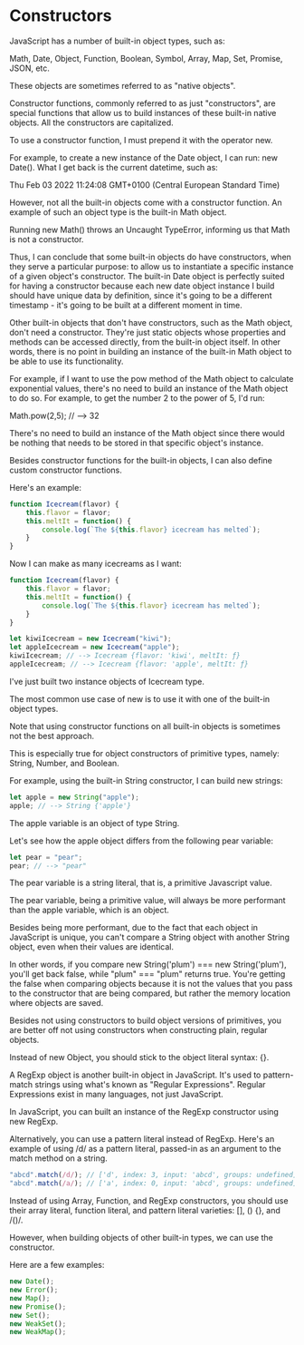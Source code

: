 # Constructors
JavaScript has a number of built-in object types, such as:

 Math, Date, Object, Function, Boolean, Symbol, Array, Map, Set, Promise, JSON, etc.

These objects are sometimes referred to as "native objects".

Constructor functions, commonly referred to as just "constructors", are special functions that allow us to build instances of these built-in native objects. All the constructors are capitalized.

To use a constructor function, I must prepend it with the operator new.

For example, to create a new instance of the Date object, I can run: new Date(). What I get back is the current datetime, such as:

Thu Feb 03 2022 11:24:08 GMT+0100 (Central European Standard Time) 

However, not all the built-in objects come with a constructor function. An example of such an object type is the built-in Math object.

Running new Math() throws an Uncaught TypeError, informing us that Math is not a constructor.

Thus, I can conclude that some built-in objects do have constructors, when they serve a particular purpose: to allow us to instantiate a specific instance of a given object's constructor. The built-in Date object is perfectly suited for having a constructor because each new date object instance I build should have unique data by definition, since it's going to be a different timestamp - it's going to be built at a different moment in time.

Other built-in objects that don't have constructors, such as the Math object, don't need a constructor. They're just static objects whose properties and methods can be accessed directly, from the built-in object itself. In other words, there is no point in building an instance of the built-in Math object to be able to use its functionality.

For example, if I want to use the pow method of the Math object to calculate exponential values, there's no need to build an instance of the Math object to do so. For example, to get the number 2 to the power of 5, I'd run:

Math.pow(2,5); // --> 32

There's no need to build an instance of the Math object since there would be nothing that needs to be stored in that specific object's instance.

Besides constructor functions for the built-in objects, I can also define custom constructor functions.

Here's an example:

```js
function Icecream(flavor) {
    this.flavor = flavor;
    this.meltIt = function() {
        console.log(`The ${this.flavor} icecream has melted`);
    }
}
```
Now I can make as many icecreams as I want:
```js
function Icecream(flavor) {
    this.flavor = flavor;
    this.meltIt = function() {
        console.log(`The ${this.flavor} icecream has melted`);
    }
}

let kiwiIcecream = new Icecream("kiwi");
let appleIcecream = new Icecream("apple");
kiwiIcecream; // --> Icecream {flavor: 'kiwi', meltIt: ƒ}
appleIcecream; // --> Icecream {flavor: 'apple', meltIt: ƒ}
```

I've just built two instance objects of Icecream type.

The most common use case of new is to use it with one of the built-in object types.

Note that using constructor functions on all built-in objects is sometimes not the best approach.

This is especially true for object constructors of primitive types, namely: String, Number, and Boolean.

For example, using the built-in String constructor, I can build new strings:
```js
let apple = new String("apple");
apple; // --> String {'apple'}
```
The apple variable is an object of type String.

Let's see how the apple object differs from the following pear variable:
```js
let pear = "pear";
pear; // --> "pear"
```


The pear variable is a string literal, that is, a primitive Javascript value.

The pear variable, being a primitive value, will always be more performant than the apple variable, which is an object.

Besides being more performant, due to the fact that each object in JavaScript is unique, you can't compare a String object with another String object, even when their values are identical.

In other words, if you compare new String('plum') === new String('plum'), you'll get back false, while "plum" === "plum" returns true. You're getting the false when comparing objects because it is not the values that you pass to the constructor that are being compared, but rather the memory location where objects are saved.

Besides not using constructors to build object versions of primitives, you are better off not using constructors when constructing plain, regular objects.

Instead of new Object, you should stick to the object literal syntax: {}.

A RegExp object is another built-in object in JavaScript. It's used to pattern-match strings using what's known as "Regular Expressions". Regular Expressions exist in many languages, not just JavaScript.

In JavaScript, you can built an instance of the RegExp constructor using new RegExp. 

Alternatively, you can use a pattern literal instead of RegExp. Here's an example of using /d/ as a pattern literal, passed-in as an argument to the match method on a string.

```js
"abcd".match(/d/); // ['d', index: 3, input: 'abcd', groups: undefined]
"abcd".match(/a/); // ['a', index: 0, input: 'abcd', groups: undefined]
```
Instead of using Array, Function, and RegExp constructors, you should use their array literal, function literal, and pattern literal varieties: [], () {}, and /()/.

However, when building objects of other built-in types, we can use the constructor.

Here are a few examples:

```js
new Date();
new Error();
new Map();
new Promise();
new Set();
new WeakSet();
new WeakMap();
```

